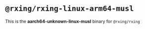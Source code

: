 # `@rxing/rxing-linux-arm64-musl`

This is the **aarch64-unknown-linux-musl** binary for `@rxing/rxing`
